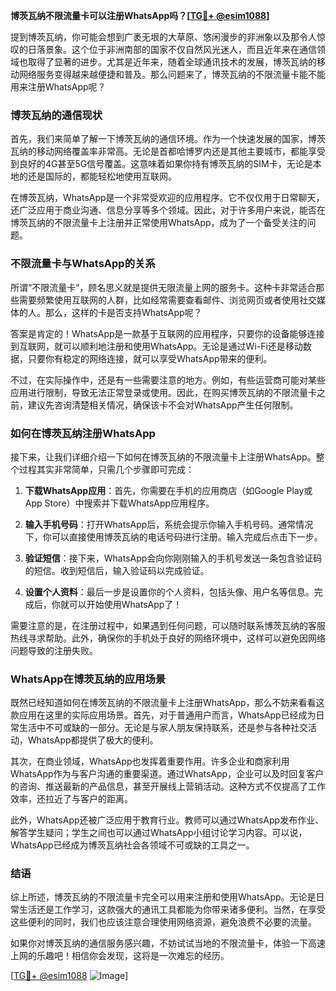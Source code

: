 **博茨瓦纳不限流量卡可以注册WhatsApp吗？[[TG💪+ @esim1088](https://t.me/s/esim1088)]**

提到博茨瓦纳，你可能会想到广袤无垠的大草原、悠闲漫步的非洲象以及那令人惊叹的日落景象。这个位于非洲南部的国家不仅自然风光迷人，而且近年来在通信领域也取得了显著的进步。尤其是近年来，随着全球通讯技术的发展，博茨瓦纳的移动网络服务变得越来越便捷和普及。那么问题来了，博茨瓦纳的不限流量卡能不能用来注册WhatsApp呢？

### 博茨瓦纳的通信现状

首先，我们来简单了解一下博茨瓦纳的通信环境。作为一个快速发展的国家，博茨瓦纳的移动网络覆盖率非常高。无论是首都哈博罗内还是其他主要城市，都能享受到良好的4G甚至5G信号覆盖。这意味着如果你持有博茨瓦纳的SIM卡，无论是本地的还是国际的，都能轻松地使用互联网。

在博茨瓦纳，WhatsApp是一个非常受欢迎的应用程序。它不仅仅用于日常聊天，还广泛应用于商业沟通、信息分享等多个领域。因此，对于许多用户来说，能否在博茨瓦纳的不限流量卡上注册并正常使用WhatsApp，成为了一个备受关注的问题。

### 不限流量卡与WhatsApp的关系

所谓“不限流量卡”，顾名思义就是提供无限流量上网的服务卡。这种卡非常适合那些需要频繁使用互联网的人群，比如经常需要查看邮件、浏览网页或者使用社交媒体的人。那么，这样的卡是否支持WhatsApp呢？

答案是肯定的！WhatsApp是一款基于互联网的应用程序，只要你的设备能够连接到互联网，就可以顺利地注册和使用WhatsApp。无论是通过Wi-Fi还是移动数据，只要你有稳定的网络连接，就可以享受WhatsApp带来的便利。

不过，在实际操作中，还是有一些需要注意的地方。例如，有些运营商可能对某些应用进行限制，导致无法正常登录或使用。因此，在购买博茨瓦纳的不限流量卡之前，建议先咨询清楚相关情况，确保该卡不会对WhatsApp产生任何限制。

### 如何在博茨瓦纳注册WhatsApp

接下来，让我们详细介绍一下如何在博茨瓦纳的不限流量卡上注册WhatsApp。整个过程其实非常简单，只需几个步骤即可完成：

1. **下载WhatsApp应用**：首先，你需要在手机的应用商店（如Google Play或App Store）中搜索并下载WhatsApp应用程序。
   
2. **输入手机号码**：打开WhatsApp后，系统会提示你输入手机号码。通常情况下，你可以直接使用博茨瓦纳的电话号码进行注册。输入完成后点击下一步。

3. **验证短信**：接下来，WhatsApp会向你刚刚输入的手机号发送一条包含验证码的短信。收到短信后，输入验证码以完成验证。

4. **设置个人资料**：最后一步是设置你的个人资料，包括头像、用户名等信息。完成后，你就可以开始使用WhatsApp了！

需要注意的是，在注册过程中，如果遇到任何问题，可以随时联系博茨瓦纳的客服热线寻求帮助。此外，确保你的手机处于良好的网络环境中，这样可以避免因网络问题导致的注册失败。

### WhatsApp在博茨瓦纳的应用场景

既然已经知道如何在博茨瓦纳的不限流量卡上注册WhatsApp，那么不妨来看看这款应用在这里的实际应用场景。首先，对于普通用户而言，WhatsApp已经成为日常生活中不可或缺的一部分。无论是与家人朋友保持联系，还是参与各种社交活动，WhatsApp都提供了极大的便利。

其次，在商业领域，WhatsApp也发挥着重要作用。许多企业和商家利用WhatsApp作为与客户沟通的重要渠道。通过WhatsApp，企业可以及时回复客户的咨询、推送最新的产品信息，甚至开展线上营销活动。这种方式不仅提高了工作效率，还拉近了与客户的距离。

此外，WhatsApp还被广泛应用于教育行业。教师可以通过WhatsApp发布作业、解答学生疑问；学生之间也可以通过WhatsApp小组讨论学习内容。可以说，WhatsApp已经成为博茨瓦纳社会各领域不可或缺的工具之一。

### 结语

综上所述，博茨瓦纳的不限流量卡完全可以用来注册和使用WhatsApp。无论是日常生活还是工作学习，这款强大的通讯工具都能为你带来诸多便利。当然，在享受这些便利的同时，我们也应该注意合理使用网络资源，避免浪费不必要的流量。

如果你对博茨瓦纳的通信服务感兴趣，不妨试试当地的不限流量卡，体验一下高速上网的乐趣吧！相信你会发现，这将是一次难忘的经历。

[[TG💪+ @esim1088](https://t.me/s/esim1088) ![Image](https://i.postimg.cc/4NQfJmqS/Snipaste-2025-05-13-00-14-12.png)]